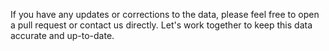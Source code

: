 If you have any updates or corrections to the data, please feel free to open a pull request or contact us directly. Let's work together to keep this data accurate and up-to-date.
